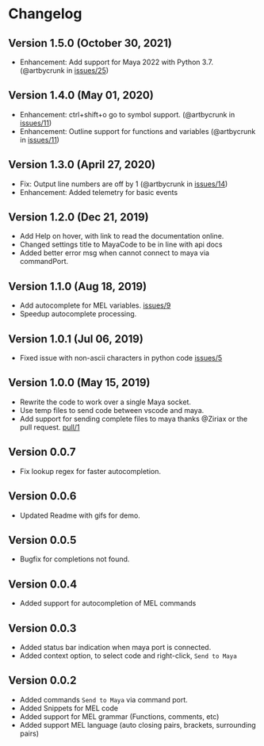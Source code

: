 # Changelog

## Version 1.5.0 (October 30, 2021)
* Enhancement: Add support for Maya 2022 with Python 3.7. (@artbycrunk in [issues/25](https://github.com/artbycrunk/vscode-maya/issues/25))

## Version 1.4.0 (May 01, 2020)
* Enhancement: ctrl+shift+o go to symbol support. (@artbycrunk in [issues/11](https://github.com/artbycrunk/vscode-maya/issues/11))
* Enhancement: Outline support for functions and variables (@artbycrunk in [issues/11](https://github.com/artbycrunk/vscode-maya/issues/12))

## Version 1.3.0 (April 27, 2020)
* Fix: Output line numbers are off by 1 (@artbycrunk in [issues/14](https://github.com/artbycrunk/vscode-maya/issues/14))
* Enhancement: Added telemetry for basic events

## Version 1.2.0 (Dec 21, 2019)
* Add Help on hover, with link to read the documentation online.
* Changed settings title to MayaCode to be in line with api docs
* Added better error msg when cannot connect to maya via commandPort.

## Version 1.1.0 (Aug 18, 2019)
* Add autocomplete for MEL variables. [issues/9](https://github.com/artbycrunk/vscode-maya/issues/9)
* Speedup autocomplete processing.

## Version 1.0.1 (Jul 06, 2019)
* Fixed issue with non-ascii characters in python code [issues/5](https://github.com/artbycrunk/vscode-maya/issues/5)

## Version 1.0.0 (May 15, 2019)
* Rewrite the code to work over a single Maya socket.
* Use temp files to send code between vscode and maya.
* Add support for sending complete files to maya
  thanks @Ziriax or the pull request. [pull/1](https://github.com/artbycrunk/vscode-maya/pull/1)

## Version 0.0.7
* Fix lookup regex for faster autocompletion.

## Version 0.0.6
* Updated Readme with gifs for demo.

## Version 0.0.5
* Bugfix for completions not found.

## Version 0.0.4
* Added support for autocompletion of MEL commands

## Version 0.0.3
* Added status bar indication when maya port is connected.
* Added context option, to select code and right-click, ```Send to Maya```

## Version 0.0.2
* Added commands ```Send to Maya``` via command port.
* Added Snippets for MEL code
* Added support for MEL grammar (Functions, comments, etc)
* Added support MEL language (auto closing pairs, brackets, surrounding pairs)
